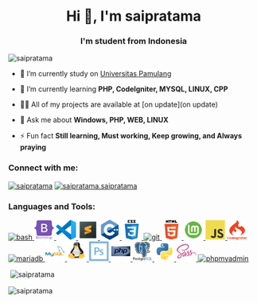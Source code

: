 <h1 align="center">Hi 👋, I'm saipratama</h1>
<h3 align="center">I'm student from Indonesia</h3>

<p align="left"> <img src="https://komarev.com/ghpvc/?username=saipratama&label=Profile%20views&color=0e75b6&style=flat" alt="saipratama" /> </p>

- 🔭 I’m currently study on [Universitas Pamulang](https://unpam.ac.id/)

- 🌱 I’m currently learning **PHP, CodeIgniter, MYSQL, LINUX, CPP**

- 👨‍💻 All of my projects are available at [on update](on update)

- 💬 Ask me about **Windows, PHP, WEB, LINUX**

- ⚡ Fun fact **Still learning, Must working, Keep growing, and Always praying**

<h3 align="left">Connect with me:</h3>
<p align="left">
<a href="https://www.linkedin.com/in/sai-pratama-b0449b205" target="blank"><img align="center" src="https://raw.githubusercontent.com/rahuldkjain/github-profile-readme-generator/master/src/images/icons/Social/linked-in-alt.svg" alt="saipratama" height="30" width="40" /></a>
<a href="https://web.facebook.com/sai.pratama.503/" target="blank"><img align="center" src="https://raw.githubusercontent.com/rahuldkjain/github-profile-readme-generator/master/src/images/icons/Social/facebook.svg" alt="saipratama.saipratama" height="30" width="40" /></a>
</p>

<h3 align="left">Languages and Tools:</h3>
<p align="left"> <a href="https://www.gnu.org/software/bash/" target="_blank" rel="noreferrer"> <img src="https://www.vectorlogo.zone/logos/gnu_bash/gnu_bash-icon.svg" alt="bash" width="40" height="40"/> </a> <a href="https://getbootstrap.com" target="_blank" rel="noreferrer"> <img src="https://raw.githubusercontent.com/devicons/devicon/master/icons/bootstrap/bootstrap-plain-wordmark.svg" alt="bootstrap" width="40" height="40"/> </a> <a href="https://code.visualstudio.com/" target="_blank" rel="noreferrer"> <img src="assets/Visual_Studio_Code_1.35_icon.svg" alt="vscode" width="40" height="40"/> </a> <a href="https://www.sublimetext.com/" target="_blank" rel="noreferrer"> <img src="assets/Breezeicons-apps-48-sublime-text.svg" alt="sublimetext" width="40" height="40"/> </a> <a href="https://www.w3schools.com/cpp/" target="_blank" rel="noreferrer"> <img src="https://raw.githubusercontent.com/devicons/devicon/master/icons/cplusplus/cplusplus-original.svg" alt="cplusplus" width="40" height="40"/> </a> <a href="https://www.w3schools.com/css/" target="_blank" rel="noreferrer"> <img src="https://raw.githubusercontent.com/devicons/devicon/master/icons/css3/css3-original-wordmark.svg" alt="css3" width="40" height="40"/> </a> <a href="https://git-scm.com/" target="_blank" rel="noreferrer"> <img src="https://www.vectorlogo.zone/logos/git-scm/git-scm-icon.svg" alt="git" width="40" height="40"/> </a> <a href="https://www.w3.org/html/" target="_blank" rel="noreferrer"> <img src="https://raw.githubusercontent.com/devicons/devicon/master/icons/html5/html5-original-wordmark.svg" alt="html5" width="40" height="40"/> </a> <a href="https://linuxmint.com/" target="_blank" rel="noreferrer"> <img src="assets/Linux_Mint_logo_without_wordmark.svg" alt="linuxmint" width="40" height="40"/> </a> <a href="https://developer.mozilla.org/en-US/docs/Web/JavaScript" target="_blank" rel="noreferrer"> <img src="https://raw.githubusercontent.com/devicons/devicon/master/icons/javascript/javascript-original.svg" alt="javascript" width="40" height="40"/> </a> <a href="https://codeigniter.com/" target="_blank" rel="noreferrer"> <img src="assets/codeigniter.svg" alt="codeigniter" width="40" height="40"/> </a> <a href="https://mariadb.org/" target="_blank" rel="noreferrer"> <img src="https://www.vectorlogo.zone/logos/mariadb/mariadb-icon.svg" alt="mariadb" width="40" height="40"/> </a> <a href="https://www.mysql.com/" target="_blank" rel="noreferrer"> <img src="https://raw.githubusercontent.com/devicons/devicon/master/icons/mysql/mysql-original-wordmark.svg" alt="mysql" width="40" height="40"/> </a> <a href="https://www.linux.org/" target="_blank" rel="noreferrer"> <img src="assets/NewTux.svg" alt="linux" width="40" height="40"/> </a> <a href="https://www.photoshop.com/en" target="_blank" rel="noreferrer"> <img src="https://raw.githubusercontent.com/devicons/devicon/master/icons/photoshop/photoshop-line.svg" alt="photoshop" width="40" height="40"/> </a> <a href="https://www.php.net" target="_blank" rel="noreferrer"> <img src="https://raw.githubusercontent.com/devicons/devicon/master/icons/php/php-original.svg" alt="php" width="40" height="40"/> </a> <a href="https://www.postgresql.org" target="_blank" rel="noreferrer"> <img src="https://raw.githubusercontent.com/devicons/devicon/master/icons/postgresql/postgresql-original-wordmark.svg" alt="postgresql" width="40" height="40"/> </a> <a href="https://www.python.org" target="_blank" rel="noreferrer"> <img src="https://raw.githubusercontent.com/devicons/devicon/master/icons/python/python-original.svg" alt="python" width="40" height="40"/> </a> <a href="https://sass-lang.com" target="_blank" rel="noreferrer"> <img src="https://raw.githubusercontent.com/devicons/devicon/master/icons/sass/sass-original.svg" alt="sass" width="40" height="40"/> </a> <a href="https://www.phpmyadmin.net/" target="_blank" rel="noreferrer"> <img src="assets/PhpMyAmin_logo.svg" alt="phpmyadmin" width="40" height="40"/> </a> </p>


<p>&nbsp;<img align="center" src="https://github-readme-stats.vercel.app/api?username=saipratama&show_icons=true&locale=en" alt="saipratama" /></p>

<p><img align="center" src="https://github-readme-streak-stats.herokuapp.com/?user=saipratama&" alt="saipratama" /></p>


<!---
saipratama/saipratama is a ✨ special ✨ repository because its `README.md` (this file) appears on your GitHub profile.
You can click the Preview link to take a look at your changes.
--->
